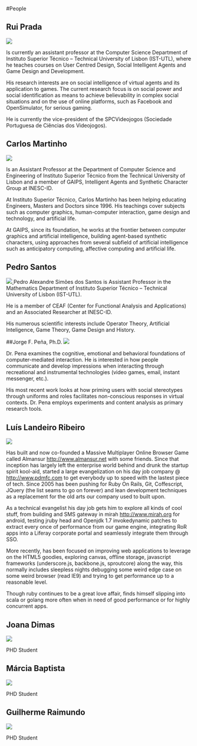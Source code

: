 #People

## Rui Prada
<a class="logo" href="http://gaips.inesc-id.pt/gaips/component/gaips/people/displayPerson/8/11">
  <img src="http://gaips.inesc-id.pt/gaips/component/gaips/people/showPersonImage?pid=11&format=raw"> </img>
</a>

Is currently an assistant professor at the Computer Science
Department of Instituto Superior Técnico – Technical University of
Lisbon (IST-UTL), where he teaches courses on User Centred Design,
Social Intelligent Agents and Game Design and Development. 

His research interests are on social intelligence of virtual agents and its
application to games. The current research focus is on social power and
social identification as means to achieve believability in complex
social situations and on the use of online platforms, such as Facebook
and OpenSimulator, for serious gaming.  

He is currently the
vice-president of the SPCVideojogos (Sociedade Portuguesa de Ciências
dos Videojogos).

## Carlos Martinho
<a class="logo" href="http://gaips.inesc-id.pt/gaips/component/gaips/people/displayPerson/8/7">
  <img src="http://gaips.inesc-id.pt/gaips/component/gaips/people/showPersonImage?pid=7&format=raw"> </img>
</a>

Is an Assistant Professor at the Department of Computer Science and
Engineering of Instituto Superior Técnico from the Technical University
of Lisbon and a member of GAIPS, Intelligent Agents and Synthetic
Character Group at INESC-ID.
 
At Instituto Superior Técnico, Carlos Martinho has been helping
educating Engineers, Masters and Doctors since 1996. His teachings cover
subjects such as computer graphics, human-computer interaction, game
design and technology, and artificial life.
 
At GAIPS, since its foundation, he works at the frontier between
computer graphics and artificial intelligence, building agent-based
synthetic characters, using approaches from several subfield of
artificial intelligence such as anticipatory computing, affective
computing and artificial life.

## Pedro Santos
<a class="logo" href="http://gaips.inesc-id.pt/gaips/component/gaips/people/displayPerson/8/43">
  <img src="http://gaips.inesc-id.pt/gaips/component/gaips/people/showPersonImage?pid=43&format=raw"> </img>
</a>
Pedro Alexandre Simões dos Santos is Assistant Professor in the
Mathematics Department of Instituto Superior Técnico – Technical
University of Lisbon (IST-UTL). 

He is a member of CEAF (Center for
Functional Analysis and Applications) and an Associated Researcher at
INESC-ID.

His numerous scientific interests include Operator Theory,
Artificial Inteligence, Game Theory, Game Design and History.

##Jorge F. Peña, Ph.D.
<a class="logo" href="http://www.utexas.edu/opa/experts/profile.php?id=1098">
<img src="http://www.utexas.edu/opa/experts/graphics/thumbnails/Pena_Jorge%20_1098.jpg"> </img>
</a>

Dr. Pena examines the cognitive, emotional and behavioral foundations of
computer-mediated interaction. He is interested in how people
communicate and develop impressions when interacting through
recreational and instrumental technologies (video games, email, instant
messenger, etc.). 

His most recent work looks at how priming users with
social stereotypes through uniforms and roles facilitates non-conscious
responses in virtual contexts. Dr. Pena employs experiments and content
analysis as primary research tools.

## Luís Landeiro Ribeiro
<a class="logo" href="http://www.almansur.net">
<img src="https://secure.gravatar.com/avatar/c7cfeea5f24515b27e988ccdb61a7414?rating=PG&size=150&default="> </img>
</a>

Has built and now co-founded a Massive Multiplayer Online Browser Game called Almansur <http://www.almansur.net> with some friends.
Since that inception has largely left the enterprise world behind and drunk the startup spirit kool-aid, 
started a large evangelization on his day job company @ <http://www.pdmfc.com> to get everybody up to speed with the lastest piece of tech. 
Since 2005 has been pushing for Ruby On Rails, Git, Coffescript, JQuery (the list seams to go on forever) and lean development techniques as a replacement for the old arts our company used to built upon.

As a technical evangelist his day job gets him to explore all kinds of
cool stuff, from building and SMS gateway in mirah
<http://www.mirah.org> for android, testing jruby head and Openjdk 1.7
invokedynamic patches to extract every once of performance from our game
engine, integrating RoR apps into a Liferay corporate portal and
seamlessly integrate them through SSO.

More recently, has been focused on improving web applications to
leverage on the HTML5 goodies, exploring canvas, offline storage,
javascript frameworks (underscore.js, backbone.js, sproutcore) along the
way, this normally includes sleepless nights debugging some weird edge
case on some weird browser (read IE9) and trying to get performance up
to a reasonable level. 

Though ruby continues to be a great love affair,
finds himself slipping into scala or golang more often when in need of good
performance or for highly concurrent apps.

## Joana Dimas
<a class="" href="http://gaips.inesc-id.pt/gaips/component/gaips/people/displayPerson/8/28">
  <img src="http://gaips.inesc-id.pt/gaips/component/gaips/people/showPersonImage?pid=28&format=raw"> </img>
</a>

PHD Student

## Márcia Baptista
<a class="" href="http://gaips.inesc-id.pt/gaips/component/gaips/people/displayPerson/8/38">
  <img src="http://gaips.inesc-id.pt/gaips/component/gaips/people/showPersonImage?pid=38&format=raw"> </img>
</a>

PHD Student

## Guilherme Raimundo
<a class="" href="http://gaips.inesc-id.pt/gaips/component/gaips/people/displayPerson/8/19">
<img src="http://gaips.inesc-id.pt/gaips/component/gaips/people/showPersonImage?pid=19&format=raw"> </img>
</a>

PHD Student
